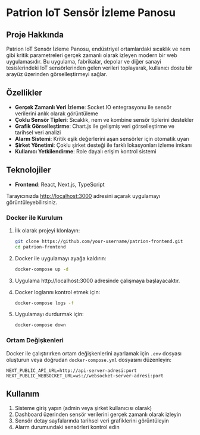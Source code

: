 # Patrion IoT Sensör İzleme Panosu

## Proje Hakkında
Patrion IoT Sensör İzleme Panosu, endüstriyel ortamlardaki sıcaklık ve nem gibi kritik parametreleri gerçek zamanlı olarak izleyen modern bir web uygulamasıdır. Bu uygulama, fabrikalar, depolar ve diğer sanayi tesislerindeki IoT sensörlerinden gelen verileri toplayarak, kullanıcı dostu bir arayüz üzerinden görselleştirmeyi sağlar.

## Özellikler

- **Gerçek Zamanlı Veri İzleme**: Socket.IO entegrasyonu ile sensör verilerini anlık olarak görüntüleme
- **Çoklu Sensör Tipleri**: Sıcaklık, nem ve kombine sensör tiplerini destekler
- **Grafik Görselleştirme**: Chart.js ile gelişmiş veri görselleştirme ve tarihsel veri analizi
- **Alarm Sistemi**: Kritik eşik değerlerini aşan sensörler için otomatik uyarı
- **Şirket Yönetimi**: Çoklu şirket desteği ile farklı lokasyonları izleme imkanı
- **Kullanıcı Yetkilendirme**: Role dayalı erişim kontrol sistemi

## Teknolojiler

- **Frontend**: React, Next.js, TypeScript

Tarayıcınızda [http://localhost:3000](http://localhost:3000) adresini açarak uygulamayı görüntüleyebilirsiniz.

### Docker ile Kurulum

1. İlk olarak projeyi klonlayın:
   ```bash
   git clone https://github.com/your-username/patrion-frontend.git
   cd patrion-frontend
   ```

2. Docker ile uygulamayı ayağa kaldırın:
   ```bash
   docker-compose up -d
   ```

3. Uygulama http://localhost:3000 adresinde çalışmaya başlayacaktır.

4. Docker loglarını kontrol etmek için:
   ```bash
   docker-compose logs -f
   ```

5. Uygulamayı durdurmak için:
   ```bash
   docker-compose down
   ```

### Ortam Değişkenleri

Docker ile çalıştırırken ortam değişkenlerini ayarlamak için `.env` dosyası oluşturun veya doğrudan `docker-compose.yml` dosyasını düzenleyin:

```
NEXT_PUBLIC_API_URL=http://api-server-adresi:port
NEXT_PUBLIC_WEBSOCKET_URL=ws://websocket-server-adresi:port
```

## Kullanım

1. Sisteme giriş yapın (admin veya şirket kullanıcısı olarak)
2. Dashboard üzerinden sensör verilerini gerçek zamanlı olarak izleyin
3. Sensör detay sayfalarında tarihsel veri grafiklerini görüntüleyin
4. Alarm durumundaki sensörleri kontrol edin